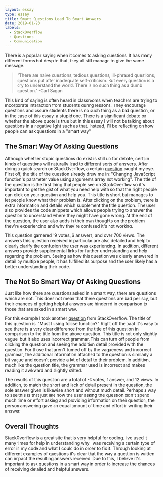 ```yaml
---
layout: essay
type: essay
title: Smart Questions Lead To Smart Answers
date: 2019-01-23
labels:
  - StackOverflow
  - Questions
  - Communication
---
```


There is a popular saying when it comes to asking questions. It has many different forms but despite that, they all still manage to give the same message. 

<blockquote> "There are naive questions, tedious questions, ill-phrased questions, questions put after inadequate self-criticism. But every question is a cry to understand the world. There is no such thing as a dumb question." -Carl Sagan
</blockquote>

This kind of saying is often heard in classrooms when teachers are trying to incorporate interaction from students during lessons. They encourage questions and assure students there is no such thing as a bad question, or in the case of this essay: a stupid one. There is a significant debate on whether the above quote is true but in this essay I will not be talking about questions in a negative light such as that. Instead, I'll be reflecting on how people can ask questions in a "smart way".

## The Smart Way Of Asking Questions

Although whether stupid questions do exist is still up for debate, certain kinds of questions will naturally lead to different sorts of answers. After doing a quick search on StackOverflow, a certain [question](https://stackoverflow.com/questions/54323086/changing-javascript-functions-parameter-value-using-arguments-array-not-working) caught my eye. First off, the title of the question already drew me in: "Changing JavaScript function's parameter value using arguments array not working". The title of the question is the first thing that people see on StackOverflow so it's important to get the gist of what you need help with so that the right people can click on your question and help you. This title is short but manages to let people know what their problem is. After clicking on the problem, there is extra information and details which supplement the title question. The user also provides the code snippets which allows people trying to answer the question to understand where they might have gone wrong. At the end of the question, the user also adds in their own thoughts on the problem they're experiencing and why they're confused it's not working.

This question garnered 19 votes, 6 answers, and over 700 views. The answers this question received in particular are also detailed and help to clearly clarify the confusion the user was experiencing. In addition, different answers provide supplemental links for further understanding and help regarding the problem. Seeing as how this question was clearly answered in detail by multiple people, it has fulfilled its purpose and the user likely has a better understanding their code.

## The Not So Smart Way Of Asking Questions

Just like how there are questions asked in a smart way, there are questions which are not. This does not mean that there questions are bad per say, but their chances of getting helpful answers are hindered in comparison to those that are asked in a smart way.

For this example I took another [question](https://stackoverflow.com/questions/54323086/changing-javascript-functions-parameter-value-using-arguments-array-not-working) from StackOverflow. The title of this question is: "Must I using fclose function?" Right off the baat it's easy to see there is a very clear difference from the title of this question in comparison to the title from the above question. This title is not only slightly vague, but it also uses incorrect grammar. This can turn off people from clicking the question and seeing the addition detail provided with the question. For those that aren't turned off by the vagueness and incorrect grammar, the additional information attached to the question is similarly a bit vague and doesn't provide a lot of detail to their problem. In addition, much like the question title, the grammar used is incorrect and makes reading it awkward and slightly stilted.

The results of this question are a total of -3 votes, 1 answer, and 12 views. In addition, to match the short and lack of detail present in the question, the sole answer given is likewise short and without much detail. Perhaps a way to see this is that just like how the user asking the question didn't spend much time or effort asking and providing information on their question, the person answering gave an equal amount of time and effort in writing their answer.

## Overall Thoughts

StackOverflow is a great site that is very helpful for coding. I've used it many times for help in understanding why I was receiving a certain type of error in my code and what I could do in order to fix it. Through looking at different examples of questions it's clear that the way a question is written can impact the resulting answers received. Due to this, I believe it's important to ask questions in a smart way in order to increase the chances of receiving detailed and helpful answers.
